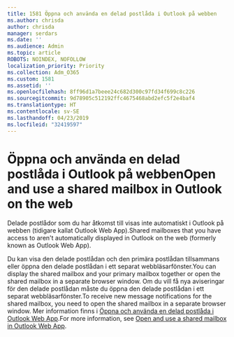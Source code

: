 ```yaml
---
title: 1581 Öppna och använda en delad postlåda i Outlook på webben
ms.author: chrisda
author: chrisda
manager: serdars
ms.date: ''
ms.audience: Admin
ms.topic: article
ROBOTS: NOINDEX, NOFOLLOW
localization_priority: Priority
ms.collection: Adm_O365
ms.custom: 1581
ms.assetid: ''
ms.openlocfilehash: 8ff96d1a7beee24c682d300c97fd34f699c8c226
ms.sourcegitcommit: 9d78905c512192ffc4675468abd2efc5f2e4baf4
ms.translationtype: HT
ms.contentlocale: sv-SE
ms.lasthandoff: 04/23/2019
ms.locfileid: "32419597"
---
```

# <a name="open-and-use-a-shared-mailbox-in-outlook-on-the-web"></a><span data-ttu-id="dc590-102">Öppna och använda en delad postlåda i Outlook på webben</span><span class="sxs-lookup"><span data-stu-id="dc590-102">Open and use a shared mailbox in Outlook on the web</span></span>

<span data-ttu-id="dc590-103">Delade postlådor som du har åtkomst till visas inte automatiskt i Outlook på webben (tidigare kallat Outlook Web App).</span><span class="sxs-lookup"><span data-stu-id="dc590-103">Shared mailboxes that you have access to aren't automatically displayed in Outlook on the web (formerly known as Outlook Web App).</span></span>

<span data-ttu-id="dc590-104">Du kan visa den delade postlådan och den primära postlådan tillsammans eller öppna den delade postlådan i ett separat webbläsarfönster.</span><span class="sxs-lookup"><span data-stu-id="dc590-104">You can display the shared mailbox and your primary mailbox together or open the shared mailbox in a separate browser window.</span></span> <span data-ttu-id="dc590-105">Om du vill få nya aviseringar för den delade postlådan måste du öppna den delade postlådan i ett separat webbläsarfönster.</span><span class="sxs-lookup"><span data-stu-id="dc590-105">To receive new message notifications for the shared mailbox, you need to open the shared mailbox in a separate browser window.</span></span> <span data-ttu-id="dc590-106">Mer information finns i [Öppna och använda en delad postlåda i Outlook Web App](https://support.office.com/article/BC127866-42BE-4DE7-92AE-1EF2F787FD5C).</span><span class="sxs-lookup"><span data-stu-id="dc590-106">For more information, see [Open and use a shared mailbox in Outlook Web App](https://support.office.com/article/BC127866-42BE-4DE7-92AE-1EF2F787FD5C).</span></span>
